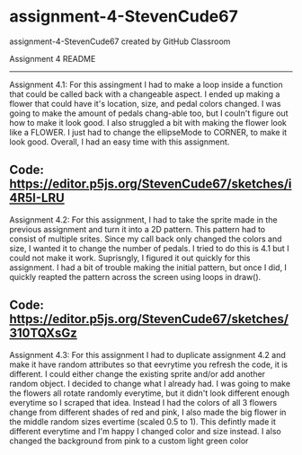 # assignment-4-StevenCude67
assignment-4-StevenCude67 created by GitHub Classroom

Assignment 4 README

-----------------------------------------------------------------------------------------------------------
Assignment 4.1: For this assingment I had to make a loop inside a function that could be called back 
with a changeable aspect. I ended up making a flower that could have it's location, size, and pedal 
colors changed. I was going to make the amount of pedals chang-able too, but I couln't figure out how to 
make it look good. I also struggled a bit with making the flower look like a FLOWER. I just had to change 
the ellipseMode to CORNER, to make it look good. Overall, I had an easy time with this assignment.

Code: https://editor.p5js.org/StevenCude67/sketches/i4R5I-LRU
-----------------------------------------------------------------------------------------------------------
Assignment 4.2: For this assignment, I had to take the sprite made in the previous assignment and turn
it into a 2D pattern. This pattern had to consist of multiple srites. Since my call back only changed 
the colors and size, I wanted it to change the number of pedals. I tried to do this is 4.1 but I could
not make it work. Suprisngly, I figured it out quickly for this assignment. I had a bit of trouble making
the initial pattern, but once I did, I quickly reapted the pattern across the screen using loops in draw().

Code: https://editor.p5js.org/StevenCude67/sketches/310TQXsGz
-----------------------------------------------------------------------------------------------------------
Assignment 4.3: For this assignment I had to duplicate assignment 4.2 and make it have random attributes 
so that eevrytime you refresh the code, it is different. I could either change the existing sprite and/or
add another random object. I decided to change what I already had. I was going to make the flowers all
rotate randomly everytime, but it didn't look different enough everytime so I scraped that idea. Instead
I had the colors of all 3 flowers change from different shades of red and pink, I also made the big flower
in the middle random sizes evertime (scaled 0.5 to 1). This defintly made it different everytime and I'm 
happy I changed color and size instead. I also changed the background from pink to a custom light green color
